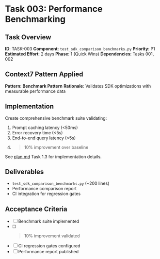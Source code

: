 # Task 003: Performance Benchmarking

## Task Overview
**ID**: TASK-003
**Component**: `test_sdk_comparison_benchmarks.py`
**Priority**: P1
**Estimated Effort**: 2 days
**Phase**: 1 (Quick Wins)
**Dependencies**: Tasks 001, 002

## Context7 Pattern Applied
**Pattern**: **Benchmark Pattern**
**Rationale**: Validates SDK optimizations with measurable performance data

## Implementation

Create comprehensive benchmark suite validating:
1. Prompt caching latency (<50ms)
2. Error recovery time (<5s)
3. End-to-end query latency (<5s)
4. >10% improvement over baseline

See [plan.md](../plan.md) Task 1.3 for implementation details.

## Deliverables
- `test_sdk_comparison_benchmarks.py` (~200 lines)
- Performance comparison report
- CI integration for regression gates

## Acceptance Criteria
- [ ] Benchmark suite implemented
- [ ] >10% improvement validated
- [ ] CI regression gates configured
- [ ] Performance report published
